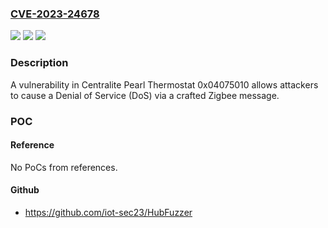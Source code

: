 ### [CVE-2023-24678](https://cve.mitre.org/cgi-bin/cvename.cgi?name=CVE-2023-24678)
![](https://img.shields.io/static/v1?label=Product&message=n%2Fa&color=blue)
![](https://img.shields.io/static/v1?label=Version&message=n%2Fa&color=blue)
![](https://img.shields.io/static/v1?label=Vulnerability&message=n%2Fa&color=brighgreen)

### Description

A vulnerability in Centralite Pearl Thermostat 0x04075010 allows attackers to cause a Denial of Service (DoS) via a crafted Zigbee message.

### POC

#### Reference
No PoCs from references.

#### Github
- https://github.com/iot-sec23/HubFuzzer

